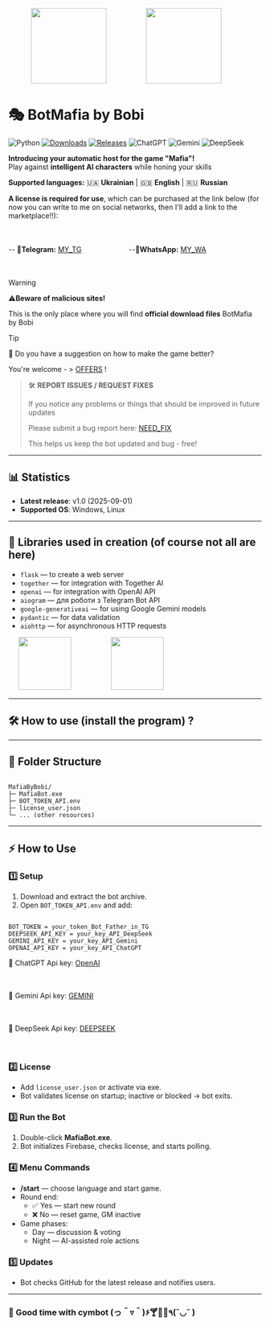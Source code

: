 <p align="center">
  <img src="https://upload.wikimedia.org/wikipedia/commons/c/c3/Python-logo-notext.svg" width="150" style="margin: 0 20px;"> &nbsp;&nbsp;&nbsp;&nbsp;&nbsp;&nbsp;&nbsp;&nbsp;
  <img src="https://upload.wikimedia.org/wikipedia/commons/0/04/ChatGPT_logo.svg" width="150" style="margin: 0 20px;"> &nbsp;&nbsp;&nbsp;&nbsp;&nbsp;&nbsp;&nbsp;&nbsp;
</p>

# 🎭 BotMafia by Bobi

![Python](https://img.shields.io/badge/python-3.13%2B-blue.svg)
[![Downloads](https://img.shields.io/github/downloads/username/mafia-bot/total)](https://github.com/username/mafia-bot/releases)
[![Releases](https://img.shields.io/github/v/release/username/mafia-bot?sort=semver)](https://github.com/username/mafia-bot/releases)
![ChatGPT](https://img.shields.io/badge/ChatGPT-OpenAI-blueviolet.svg)
![Gemini](https://img.shields.io/badge/Gemini-Google-orange.svg)
![DeepSeek](https://img.shields.io/badge/DeepSeek-AI-red.svg)

**Introducing your automatic host for the game "Mafia"!**  
Play against **intelligent AI characters** while honing your skills

**Supported languages:** 🇺🇦 **Ukrainian** | 🇬🇧 **English** | 🇷🇺 **Russian**

**A license is required for use**, which can be purchased at the link below
(for now you can write to me on social networks, then I'll add a link to the marketplace!!):

ㅤ

--
📩**Telegram:** [MY_TG](https://t.me/BobiITnew) ㅤㅤㅤㅤㅤㅤㅤ--📱**WhatsApp:** [MY_WA](https://wa.me/0668896540)

ㅤ
ㅤ
ㅤ

> [!WARNING]
> ⚠**Beware of malicious sites!**
> 
> This is the only place where you will find **official download files** BotMafia by Bobi

> [!TIP]
> 💬 Do you have a suggestion on how to make the game better?
>
> You're welcome - > [OFFERS](https://github.com/BobiArs/BotMafia-by-Bobi/issues/new?template=offers.yml) !

> 🛠️ **REPORT ISSUES / REQUEST FIXES**
> 
> If you notice any problems or things that should be improved in future updates
>  
> Please submit a bug report here: [NEED_FIX](https://github.com/BobiArs/BotMafia-by-Bobi/issues/new?template=bug_rep.yml)
>   
> This helps us keep the bot updated and bug - free!

---

## 📊 Statistics

- **Latest release**: v1.0 (2025-09-01)
- **Supported OS**: Windows, Linux

---

## 🧩 Libraries used in creation (of course not all are here)

- `flask` — to create a web server
- `together` — for integration with Together AI
- `openai` — for integration with OpenAI API
- `aiogram` — для роботи з Telegram Bot API
- `google-generativeai` — for using Google Gemini models
- `pydantic` — for data validation
- `aiohttp` — for asynchronous HTTP requests

<p align="left">
  <img src="https://uxwing.com/wp-content/themes/uxwing/download/brands-and-social-media/google-gemini-icon.png" width="105" style="margin: 0 20px;"> &nbsp;&nbsp;&nbsp;&nbsp;&nbsp;&nbsp;&nbsp;&nbsp;
  <img src="https://upload.wikimedia.org/wikipedia/commons/9/95/DeepSeek-icon.svg" width="105" style="margin: 0 20px;"> &nbsp;&nbsp;&nbsp;&nbsp;&nbsp;&nbsp;&nbsp;&nbsp;
</p>

---

## 🛠️ How to use (install the program) ?

<hr>

<h2>📂 Folder Structure</h2>
<pre><code>
MafiaByBobi/
├─ MafiaBot.exe
├─ BOT_TOKEN_API.env
├─ license_user.json
└─ ... (other resources)
</code></pre>

<hr>

<h2>⚡ How to Use</h2>

<h3>1️⃣ Setup</h3>
<ol>
  <li>Download and extract the bot archive.</li>
  <li>Open <code>BOT_TOKEN_API.env</code> and add:</li>
</ol>

<pre><code>
BOT_TOKEN = your_token_Bot_Father_in_TG
DEEPSEEK_API_KEY = your_key_API_DeepSeek
GEMINI_API_KEY = your_key_API_Gemini
OPENAI_API_KEY = your_key_API_ChatGPT
</code></pre>

<p>🔗 ChatGPT Api key: <a href="https://platform.openai.com/api-keys" target="_blank">  OpenAI</a></p>
ㅤ
ㅤ
<p>🔗 Gemini Api key: <a href="https://aistudio.google.com/u/3/prompts/new_chat" target="_blank">  GEMINI</a></p>
ㅤ
ㅤ
<p>🔗 DeepSeek Api key: <a href="https://platform.deepseek.com/api_keys" target="_blank">  DEEPSEEK</a></p>
ㅤ
ㅤ

<h3>2️⃣ License</h3>
<ul>
  <li>Add <code>license_user.json</code> or activate via exe.</li>
  <li>Bot validates license on startup; inactive or blocked → bot exits.</li>
</ul>

<h3>3️⃣ Run the Bot</h3>
<ol>
  <li>Double-click <strong>MafiaBot.exe</strong>.</li>
  <li>Bot initializes Firebase, checks license, and starts polling.</li>
</ol>

<h3>4️⃣ Menu Commands</h3>
<ul>
  <li><strong>/start</strong> — choose language and start game.</li>
  <li>Round end:
    <ul>
      <li>✅ Yes — start new round</li>
      <li>❌ No — reset game, GM inactive</li>
    </ul>
  </li>
  <li>Game phases:
    <ul>
      <li>Day — discussion & voting</li>
      <li>Night — AI-assisted role actions</li>
    </ul>
  </li>
</ul>

<h3>5️⃣ Updates</h3>
<ul>
  <li>Bot checks GitHub for the latest release and notifies users.</li>
</ul>

<hr>

<h3>🤩 Good time with cymbot (っ＾▿＾)۶🍸🌟🍺٩(˘◡˘ )</h3>
